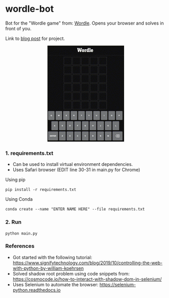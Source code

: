 # wordle-bot
Bot for the "Wordle game" from: [Wordle](https://www.nytimes.com/games/wordle/index.html). Opens your browser and solves in front of you.

Link to [blog post](https://maxbrodeur.github.io/wordlebot/index.html) for project.

<center>

![](./assets/video.gif) 

</center>

### 1. requirements.txt 
- Can be used to install virtual environment dependencies.
- Uses Safari browser (EDIT line 30-31 in main.py for Chrome)

Using pip
```
pip install -r requirements.txt
```

Using Conda
```
conda create --name "ENTER NAME HERE" --file requirements.txt
```

### 2. Run
```
python main.py
```


### References
- Got started with the following tutorial: https://www.signifytechnology.com/blog/2019/10/controlling-the-web-with-python-by-william-koehrsen
- Solved shadow root problem using code snippets from: https://cosmocode.io/how-to-interact-with-shadow-dom-in-selenium/
- Uses Selenium to automate the browser: https://selenium-python.readthedocs.io
